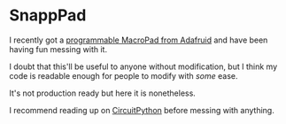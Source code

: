# SnappPad

I recently got a [programmable MacroPad from Adafruid](https://www.adafruit.com/product/5128) and have been having fun messing with it.

I doubt that this'll be useful to anyone without modification, but I think my code is readable enough for people to modify with *some* ease.

It's not production ready but here it is nonetheless.

I recommend reading up on [CircuitPython](https://learn.adafruit.com/adafruit-macropad-rp2040/circuitpython) before messing with anything.